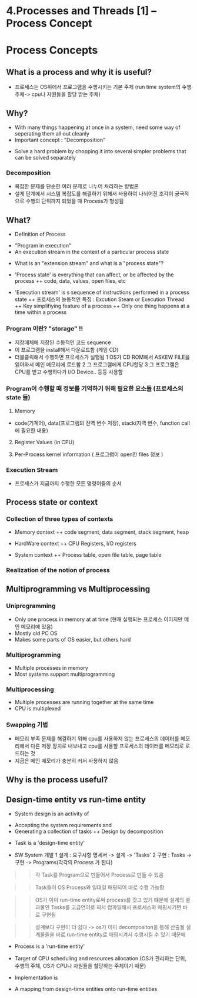 4.Processes and Threads [1] – Process Concept
=============================================

# Process Concepts
## What is a process and why it is useful?
- 프로세스는 OS위에서 프로그램을 수행시키는 기본 주체
 (run time system의 수행 주체-> cpu나 자원들을 할당 받는 주체)


## Why?
- With many things happening at once in a system, need some way of seperating them all out cleanly
- Important concept : "Decomposition"
 + Solve a hard problem by chopping it into several simpler problems that can be solved separately
 
### Decomposition
- 복잡한 문제를 단순한 여러 문제로 나누어 처리하는 방법론
- 설계 단계에서 시스템 복잡도를 해결하기 위해서 사용하여 나뉘어진 조각이 궁극적으로 수행의 단위까지
  되었을 때 Process가 형성됨


## What?
- Definition of Process
 + "Program in execution"
 + An execution stream in the context of a particular process state
 
- What is an "extension stream" and what is a "process state"?
 + 'Process state' is everything that can affect, or be affected by the process
  ++ code, data, values, open files, etc
 
 + 'Execution stream' is s sequence of instructions performed in a process state
  ++ 프로세스의 능동적인 특징 : Excution Steam or Execution Thread
  ++ Key simplifiying feature of a process
  ++ Only one thing happens at a time within a process
 
### Program 이란? "storage" !!
- 저장매체에 저장된 수동적인 코드 sequence
- 이 프로그램을 install해서 다운로드함 (게임 CD)
- 더블클릭해서 수행하면 프로세스가 실행됨
 1 OS가 CD ROM에서 ASKEW FILE을 읽어와서 메인 메모리에 로드함
 2 그 프로그램에게 CPU할당
 3 그 프로그램은 CPU를 받고 수행하다가 I/O Device.. 등등 사용함
 
### Program이 수행할 때 정보를 기억하기 위해 필요한 요소들 (프로세스의 state 들)
1. Memory
- code(기계어), data(프로그램의 전역 변수 저장), stack(지역 변수, function call에 필요한 내용) 

2. Register Values (in CPU) 

3. Per-Process kernel information ( 프로그램이 open한 files 정보 )

### Execution Stream
- 프로세스가 지금까지 수행한 모든 명령어들의 순서
 
 
## Process state or context
### Collection of three types of contexts
- Memory context
 ++ code segment, data segment, stack segment, heap
 
- HardWare context
 ++ CPU Registers, I/O registers
 
- System context
 ++ Process table, open file table, page table
 
 
### Realization of the notion of process
 
 
## Multiprogramming vs Multiprocessing
### Uniprogramming
 - Only one process in memory at at time (현재 실행되는 프로세스 이미지만 메인 메모리에 있음)
 - Mostly old PC OS
 - Makes some parts of OS easier, but others hard
 
### Multiprogramming
 - Multiple processes in memory
 - Most systems support multiprogramming
 
### Multiprocessing
 - Multiple processes are running together at the same time
 - CPU is multiplexed
 
### Swapping 기법
 - 메모리 부족 문제를 해결하기 위해 cpu를 사용하지 않는 프로세스의 데이터를
   메모리에서 다른 저장 장치로 내보내고 cpu를 사용할 프로세스의 데이터를 메모리로 로드하는 것
 - 지금은 메인 메모리가 충분히 커서 사용하지 않음


## Why is the process useful?
## Design-time entity vs run-time entity
- System design is an activity of
 + Accepting the system requirements and 
 + Generating a collection of tasks
  ++ Design by decomposition
  
- Task is a 'design-time entity'
 + SW System 개발
  1 설계 : 요구사항 명세서 -> 설계 -> 'Tasks'
  2 구현 : Tasks -> 구현 -> Programs(각각의 Process 가 된다)
  >> 각 Task를 Program으로 만들어서 Process로 만들 수 있음
  
  >> Task들이 OS Process와 일대일 매핑되어 바로 수행 가능함
  
  >> OS가 이미 run-time entity로써 process를 갖고 있기 떄문에 설계의 결과물인 Tasks를
     고급언어로 짜서 컴파일해서 프로세스와 매핑시키면 바로 구현됨
     
  >> 설계보다 구현이 더 쉽다 -> os가 이미 decompositon을 통해 산출될 설계물들을 바로
     run-time entity로 매핑시켜서 수행시킬 수 있기 때문에

- Process is a 'run-time entity'
 + Target of CPU scheduling and resources allocation
  (OS가 관리하는 단위, 수행의 주체, OS가 CPU나 자원들을 할당하는 주체이기 때문)
 
- Implementation is
 + A mapping from design-time entities onto run-time entities
 